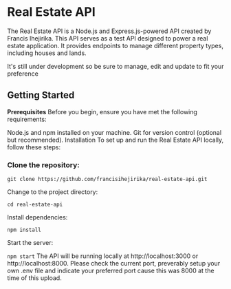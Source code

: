 # Real Estate API

The Real Estate API is a Node.js and Express.js-powered API created by Francis Ihejirika. This API serves as a test API designed to power a real estate application. It provides endpoints to manage different property types, including houses and lands. 

It's still under development so be sure to manage, edit and update to fit your preference

## Getting Started
**Prerequisites**
Before you begin, ensure you have met the following requirements:

Node.js and npm installed on your machine.
Git for version control (optional but recommended).
Installation
To set up and run the Real Estate API locally, follow these steps:

### **Clone the repository:**

`git clone https://github.com/francisihejirika/real-estate-api.git`

Change to the project directory:

`cd real-estate-api`

Install dependencies:

`npm install`

Start the server:

`npm start`
The API will be running locally at http://localhost:3000 or http://localhost:8000. Please check the current port, preverably setup your own .env file and indicate your preferred port cause this was 8000 at the time of this upload.